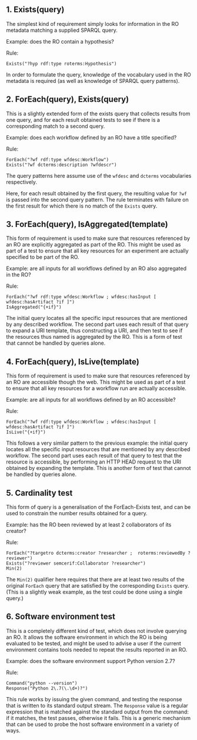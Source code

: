 ## 1. Exists(query)

The simplest kind of requirement simply looks for information in the RO metadata matching a supplied SPARQL query.

Example: does the RO contain a hypothesis?

Rule:

    Exists("?hyp rdf:type roterms:Hypothesis")

In order to formulate the query, knowledge of the vocabulary used in the RO metadata is required (as well as knowledge of SPARQL query patterns).


## 2. ForEach(query), Exists(query)

This is a slightly extended form of the exists query that collects results from one query, and for each result obtained tests to see if there is a corresponding match to a second query.

Example: does each workflow defined by an RO have a title specified?

Rule:

    ForEach("?wf rdf:type wfdesc:Workflow")
    Exists("?wf dcterms:description ?wfdescr")

The query patterns here assume use of the `wfdesc` and `dcterms` vocabularies respectively.

Here, for each result obtained by the first query, the resulting value for `?wf` is passed into the second query pattern.  The rule terminates with failure on the first result for which there is no match of the `Exists` query.


## 3. ForEach(query), IsAggregated(template)

This form of requirement is used to make sure that resources referenced by an RO are explicitly aggregated as part of the RO.  This might be used as part of a test to ensure that all key resources for an experiment are actually specified to be part of the RO.

Example:  are all inputs for all workflows defined by an RO also aggregated in the RO?

Rule:

    ForEach("?wf rdf:type wfdesc:Workflow ; wfdesc:hasInput [ wfdesc:hasArtifact ?if ]")
    IsAggregated("{+if}")

The initial query locates all the specific input resources that are mentioned by any described workflow.  The second part uses each result of that query to expand a URI template, thus constructing a URI, and then test to see if the resources thus named is aggregated by the RO.  This is a form of test that cannot be handled by queries alone.


## 4. ForEach(query), IsLive(template)

This form of requirement is used to make sure that resources referenced by an RO are accessible though the web.  This might be used as part of a test to ensure that all key resources for a workflow run are actually accessible.

Example:  are all inputs for all workflows defined by an RO accessible?

Rule:

    ForEach("?wf rdf:type wfdesc:Workflow ; wfdesc:hasInput [ wfdesc:hasArtifact ?if ]")
    IsLive("{+if}")

This follows a very similar pattern to the previous example: the initial query locates all the specific input resources that are mentioned by any described workflow.  The second part uses each result of that query to test that the resource is accessible, by performing an HTTP HEAD request to the URI obtained by expanding the template.  This is another form of test that cannot be handled by queries alone.


## 5. Cardinality test

This form of query is a generalisation of the ForEach-Exists test, and can be used to constrain the number results obtained for a query.

Example: has the RO been reviewed by at least 2 collaborators of its creator?

Rule:

    ForEach("?targetro dcterms:creator ?researcher ;  roterms:reviewedBy ?reviewer")
    Exists("?reviewer semcerif:Collaborator ?researcher")
    Min(2)

The `Min(2)` qualifier here requires that there are at least two results of the original `ForEach` query that are satisfied by the corresponding `Exists` query.  (This is a slightly weak example, as the test could be done using a single query.)


## 6. Software environment test

This is a completely different kind of test, which does not involve querying an RO.  It allows the software environment in which the RO is being evaluated to be tested, and might be used to advise a user if the current environment contains tools needed to repeat the results reported in an RO.

Example: does the software environment support Python version 2.7?

Rule:

    Command("python --version")
    Response("Python 2\.7(\.\d+)?")

This rule works by issuing the given command, and testing the response that is written to its standard output stream.  The `Response` value is a regular expression that is matched against the standard output from the command: if it matches, the test passes, otherwise it fails.  This is a generic mechanism that can be used to probe the host software environment in a variety of ways.


